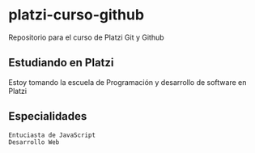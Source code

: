 # platzi-curso-github
Repositorio para el curso de Platzi Git y Github

## Estudiando en Platzi
Estoy tomando la escuela de Programación y desarrollo de software en Platzi 


## Especialidades
    
    Entuciasta de JavaScript
    Desarrollo Web